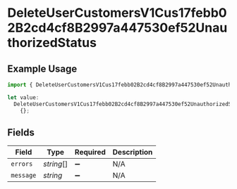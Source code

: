 # DeleteUserCustomersV1Cus17febb02B2cd4cf8B2997a447530ef52UnauthorizedStatus

## Example Usage

```typescript
import { DeleteUserCustomersV1Cus17febb02B2cd4cf8B2997a447530ef52UnauthorizedStatus } from "@dhaba/safepay-ts/models/operations";

let value:
  DeleteUserCustomersV1Cus17febb02B2cd4cf8B2997a447530ef52UnauthorizedStatus =
    {};
```

## Fields

| Field              | Type               | Required           | Description        |
| ------------------ | ------------------ | ------------------ | ------------------ |
| `errors`           | *string*[]         | :heavy_minus_sign: | N/A                |
| `message`          | *string*           | :heavy_minus_sign: | N/A                |